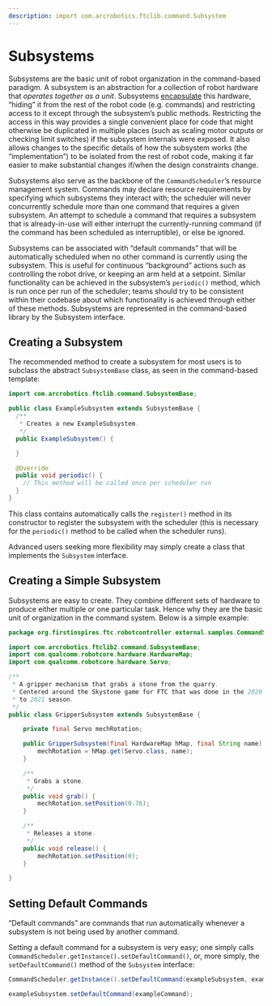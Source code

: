 ```yaml
---
description: import com.arcrobotics.ftclib.command.Subsystem
---
```


# Subsystems

Subsystems are the basic unit of robot organization in the command-based paradigm. A subsystem is an abstraction for a collection of robot hardware that _operates together as a unit_. Subsystems [encapsulate](https://en.wikipedia.org/wiki/Encapsulation_%28computer_programming%29) this hardware, “hiding” it from the rest of the robot code \(e.g. commands\) and restricting access to it except through the subsystem’s public methods. Restricting the access in this way provides a single convenient place for code that might otherwise be duplicated in multiple places \(such as scaling motor outputs or checking limit switches\) if the subsystem internals were exposed. It also allows changes to the specific details of how the subsystem works \(the “implementation”\) to be isolated from the rest of robot code, making it far easier to make substantial changes if/when the design constraints change.

Subsystems also serve as the backbone of the `CommandScheduler`’s resource management system. Commands may declare resource requirements by specifying which subsystems they interact with; the scheduler will never concurrently schedule more than one command that requires a given subsystem. An attempt to schedule a command that requires a subsystem that is already-in-use will either interrupt the currently-running command \(if the command has been scheduled as interruptible\), or else be ignored.

Subsystems can be associated with “default commands” that will be automatically scheduled when no other command is currently using the subsystem. This is useful for continuous “background” actions such as controlling the robot drive, or keeping an arm held at a setpoint. Similar functionality can be achieved in the subsystem’s `periodic()` method, which is run once per run of the scheduler; teams should try to be consistent within their codebase about which functionality is achieved through either of these methods. Subsystems are represented in the command-based library by the Subsystem interface.

## Creating a Subsystem

The recommended method to create a subsystem for most users is to subclass the abstract `SubsystemBase` class, as seen in the command-based template:

```java
import com.arcrobotics.ftclib.command.SubsystemBase;

public class ExampleSubsystem extends SubsystemBase {
  /**
   * Creates a new ExampleSubsystem.
   */
  public ExampleSubsystem() {

  }

  @Override
  public void periodic() {
    // This method will be called once per scheduler run
  }
}
```

This class contains automatically calls the `register()` method in its constructor to register the subsystem with the scheduler \(this is necessary for the `periodic()` method to be called when the scheduler runs\).

Advanced users seeking more flexibility may simply create a class that implements the `Subsystem` interface.

## Creating a Simple Subsystem

Subsystems are easy to create. They combine different sets of hardware to produce either multiple or one particular task. Hence why they are the basic unit of organization in the command system. Below is a simple example:

```java
package org.firstinspires.ftc.robotcontroller.external.samples.CommandSample;

import com.arcrobotics.ftclib2.command.SubsystemBase;
import com.qualcomm.robotcore.hardware.HardwareMap;
import com.qualcomm.robotcore.hardware.Servo;

/**
 * A gripper mechanism that grabs a stone from the quarry.
 * Centered around the Skystone game for FTC that was done in the 2020
 * to 2021 season.
 */
public class GripperSubsystem extends SubsystemBase {

    private final Servo mechRotation;

    public GripperSubsystem(final HardwareMap hMap, final String name) {
        mechRotation = hMap.get(Servo.class, name);
    }

    /**
     * Grabs a stone.
     */
    public void grab() {
        mechRotation.setPosition(0.76);
    }

    /**
     * Releases a stone.
     */
    public void release() {
        mechRotation.setPosition(0);
    }

}

```

## Setting Default Commands

“Default commands” are commands that run automatically whenever a subsystem is not being used by another command.

Setting a default command for a subsystem is very easy; one simply calls `CommandScheduler.getInstance().setDefaultCommand()`, or, more simply, the `setDefaultCommand()` method of the `Subsystem` interface:

```java
CommandScheduler.getInstance().setDefaultCommand(exampleSubsystem, exampleCommand);
```

```java
exampleSubsystem.setDefaultCommand(exampleCommand);
```

